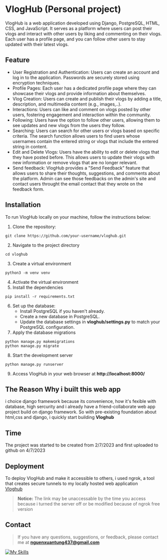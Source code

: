  #  VlogHub (Personal project)
VlogHub is a web application developed using Django, PostgreSQL, HTML, CSS, and JavaScript. It serves as a platform where users can post their vlogs and interact with other users by liking and commenting on their vlogs. Each user has a profile page, and you can follow other users to stay updated with their latest vlogs.
## Feature 
* User Registration and Authentication: Users can create an account and log in to the application. Passwords are securely stored using encryption techniques.
* Profile Pages: Each user has a dedicated profile page where they can showcase their vlogs and provide information about themselves.
* Vlog Creation: Users can create and publish their vlogs by adding a title, description, and multimedia content (e.g., images,..).
* Interactions: Users can like and comment on vlogs posted by other users, fostering engagement and interaction within the community.
* Following: Users have the option to follow other users, allowing them to see updates and new vlogs from the users they follow.
* Searching: Users can search for other users or vlogs based on specific criteria. The search function allows users to find users whose usernames contain the entered string or vlogs that include the entered string in content.
* Edit and Delete Vlogs: Users have the ability to edit or delete vlogs that they have posted before. This allows users to update their vlogs with new information or remove vlogs that are no longer relevant.
* Send feedback: VlogHub provides a "Send Feedback" feature that allows users to share their thoughts, suggestions, and comments about the platform. Admin can see those feedbacks on the admin's site and contact users throught the email contact that they wrote on the feedback form. 
## Installation
To run VlogHub locally on your machine, follow the instructions below:
1. Clone the repository:
```console
git clone https://github.com/your-username/vloghub.git
```
2. Navigate to the project directory
```console
cd vloghub
```
3. Create a virtual environment
```console
python3 -m venv venv
```
4. Activate the virtual environment
5. Install the dependencies
```console
pip install -r requirements.txt
```
6. Set up the database:
   * Install PostgreSQL if you haven't already.
   * Create a new database in PostgreSQL.
   * Update the database settings in **vloghub/settings.py** to match your PostgreSQL configuration.
7. Apply the database migrations
```console
python manage.py makemigrations
python manage.py migrate
```
8. Start the development server
```console
python manage.py runserver
```
9. Access VlogHub in your web browser at **http://localhost:8000/**<br>
## The Reason Why i built this web app
i choice django framework because its convenience, how it's fexible with database, high sercurity and
i already have a friend-collaborate web app project build on django framework. So with pre-existing foundation about html,css and django, i quickly start building **Vloghub**
## Time
The project was started to be created from 2/7/2023 and first uploaded to github on 4/7/2023
## Deployment
To deploy VlogHub and make it accessible to others, i used ngrok, a tool that creates secure tunnels to my locally hosted web application<br>
<a href="https://ead2-14-191-166-50.ngrok-free.app" target="_blank">Vloghub</a>
> **Notice:** The link may be unaccessable by the time you access because i turned the server off or be modified because of ngrok free version

## Contact
> If you have any questions, suggestions, or feedback, please contact me at **nguenxuantung437@gmail.com**


[![My Skills](https://skills.thijs.gg/icons?i=py,postgres,html,css,javascript&theme=light)](https://skills.thijs.gg)
